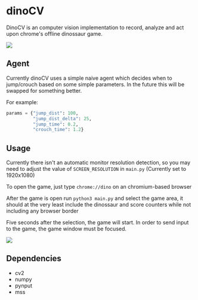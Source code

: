 # dinoCV

DinoCV is an computer vision implementation to record, analyze and act upon chrome's offline dinossaur game.

![](https://media.giphy.com/media/yISQ99Ru1zu6IPLf82/giphy.gif)

## Agent

Currently dinoCV uses a simple naive agent which decides when to jump/crouch based on some simple parameters. In the future this will be swapped for something better.

For example:
```python
params = {"jump_dist": 100,
          "jump_dist_delta": 25,
          "jump_time": 0.2,
          "crouch_time": 1.2}
```


## Usage
Currently there isn't an automatic monitor resolution detection, so you may need to adjust the value of `SCREEN_RESOLUTION` in `main.py` (Currently set to 1920x1080)

To open the game, just type `chrome://dino` on an chromium-based browser

After the game is open run `python3 main.py` and select the game area, it should at the very least include the dinossaur and score counters while not including any browser border

Five seconds after the selection, the game will start. In order to send input to the game, the game window must be focused.

![](https://media.giphy.com/media/ggW3YOFTvrz1KSBa4j/giphy.gif)

## Dependencies

* cv2
* numpy
* pynput
* mss

